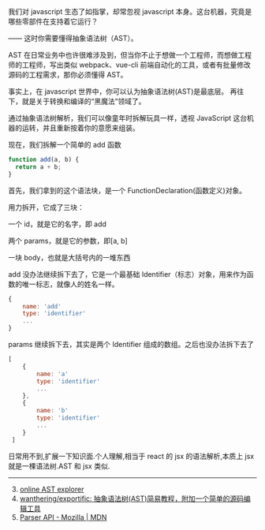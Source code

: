 我们对 javascript 生态了如指掌，却常忽视 javascript 本身。这台机器，究竟是哪些零部件在支持着它运行？

—— 这时你需要懂得抽象语法树（AST）。

AST 在日常业务中也许很难涉及到，但当你不止于想做一个工程师，而想做工程师的工程师，写出类似 webpack、vue-cli 前端自动化的工具，或者有批量修改源码的工程需求，那你必须懂得 AST。

事实上，在 javascript 世界中，你可以认为抽象语法树(AST)是最底层。 再往下，就是关于转换和编译的“黑魔法”领域了。

通过抽象语法树解析，我们可以像童年时拆解玩具一样，透视 JavaScript 这台机器的运转，并且重新按着你的意愿来组装。

现在，我们拆解一个简单的 add 函数

```javascript
function add(a, b) {
  return a + b;
}
```

首先，我们拿到的这个语法块，是一个 FunctionDeclaration(函数定义)对象。

用力拆开，它成了三块：

一个 id，就是它的名字，即 add

两个 params，就是它的参数，即[a, b]

一块 body，也就是大括号内的一堆东西

add 没办法继续拆下去了，它是一个最基础 Identifier（标志）对象，用来作为函数的唯一标志，就像人的姓名一样。

```javascript
{
    name: 'add'
    type: 'identifier'
    ...
}
```

params 继续拆下去，其实是两个 Identifier 组成的数组。之后也没办法拆下去了

```javascript
[
    {
        name: 'a'
        type: 'identifier'
        ...
    },
    {
        name: 'b'
        type: 'identifier'
        ...
    }
 ]
```

日常用不到,扩展一下知识面.个人理解,相当于 react 的 jsx 的语法解析,本质上 jsx 就是一棵语法树.AST 和 jsx 类似.

---

3. [online AST explorer](https://astexplorer.net/)
1. [wanthering/exportific: 抽象语法树(AST)简易教程，附加一个简单的源码编辑工具](https://github.com/wanthering/exportific)
1. [Parser API - Mozilla | MDN](https://developer.mozilla.org/en-US/docs/Mozilla/Projects/SpiderMonkey/Parser_API#Node_objects)
